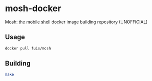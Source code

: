 # mosh-docker

[Mosh: the mobile shell](https://mosh.org/) docker image building repository (UNOFFICIAL)

## Usage

```bash
docker pull fuis/mosh
```

## Building

```bash
make
```
